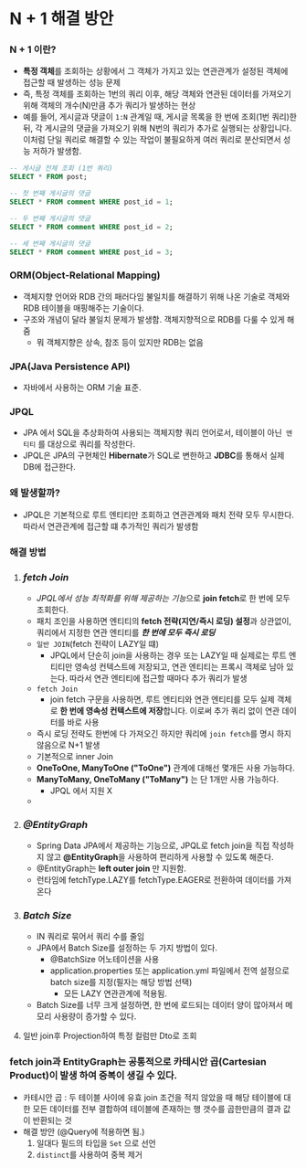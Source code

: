 # N + 1 해결 방안

### N + 1 이란?

- **특정 객체**를 조회하는 상황에서 그 객체가 가지고 있는 연관관계가 설정된 객체에 접근할 때 발생하는 성능 문제
- 즉, 특정 객체를 조회하는 1번의 쿼리 이후, 해당 객체와 연관된 데이터를 가져오기 위해 객체의 개수(N)만큼 추가 쿼리가 발생하는 현상
- 예를 들어, 게시글과 댓글이 `1:N` 관계일 때, 게시글 목록을 한 번에 조회(1번 쿼리)한 뒤, 각 게시글의 댓글을 가져오기 위해 N번의 쿼리가 추가로 실행되는 상황입니다.
  이처럼 단일 쿼리로 해결할 수 있는 작업이 불필요하게 여러 쿼리로 분산되면서 성능 저하가 발생함.

~~~ sql 
-- 게시글 전체 조회 (1번 쿼리)
SELECT * FROM post;

-- 첫 번째 게시글의 댓글
SELECT * FROM comment WHERE post_id = 1;

-- 두 번째 게시글의 댓글
SELECT * FROM comment WHERE post_id = 2;

-- 세 번째 게시글의 댓글
SELECT * FROM comment WHERE post_id = 3;
~~~

### ORM(Object-Relational Mapping)

- 객체지향 언어와 RDB 간의 패러다임 불일치를 해결하기 위해 나온 기술로 객체와 RDB 테이블을 매핑해주는 기술이다.
- 구조와 개념이 달라 불일치 문제가 발생함. 객체지향적으로 RDB를 다룰 수 있게 해줌
    - 뭐 객체지향은 상속, 참조 등이 있지만 RDB는 없음

### JPA(Java Persistence API)

- 자바에서 사용하는 ORM 기술 표준.

### JPQL

- JPA 에서 SQL을 추상화하여 사용되는 객체지향 쿼리 언어로서, 테이블이 아닌` 엔티티` 를 대상으로 쿼리를 작성한다.
- JPQL은 JPA의 구현체인 **Hibernate**가 SQL로 변한하고 **JDBC**를 통해서 실제 DB에 접근한다.

### 왜 발생할까?

- JPQL은 기본적으로 루트 엔티티만 조회하고 연관관계와 패치 전략 모두 무시한다. 따라서 연관관계에 접근할 떄 추가적인 쿼리가 발생함

### 해결 방법

1. ### **_fetch Join_**
    - *JPQL에서 성능 최적화를 위해 제공하는 기능*으로 **join fetch**로 한 번에 모두 조회한다.
    - 패치 조인을 사용하면 엔티티의 **fetch 전략(지연/즉시 로딩) 설정**과 상관없이, 쿼리에서 지정한 연관 엔티티를 _**한 번에 모두 즉시 로딩**_
    - `일반 JOIN`(fetch 전략이 LAZY일 떄)
        - JPQL에서 단순히 join을 사용하는 경우 또는 LAZY일 때 실제로는 루트 엔티티만 영속성 컨텍스트에 저장되고, 연관 엔티티는 프록시 객체로 남아 있는다.
          따라서 연관 엔티티에 접근할 때마다 추가 쿼리가 발생
    - `fetch Join`
        - join fetch 구문을 사용하면, 루트 엔티티와 연관 엔티티를 모두 실제 객체로 **한 번에 영속성 컨텍스트에 저장**합니다.
          이로써 추가 쿼리 없이 연관 데이터를 바로 사용
    - 즉시 로딩 전략도 한번에 다 가져오긴 하지만 쿼리에 `join fetch`를 명시 하지 않음으로 N+1 발생
    - 기본적으로 inner Join
    - **OneToOne, ManyToOne ("ToOne")** 관계에 대해선 몇개든 사용 가능하다.
    - **ManyToMany, OneToMany ("ToMany")** 는 단 1개만 사용 가능하다. 
      - JPQL 에서 지원 X
    - 
2. ### **_@EntityGraph_**
    - Spring Data JPA에서 제공하는 기능으로, JPQL로 fetch join을 직접 작성하지 않고 **@EntityGraph**을 사용하여 편리하게 사용할 수 있도록 해준다.
    - @EntityGraph는 **left outer join** 만 지원함.
    - 런타임에 fetchType.LAZY를 fetchType.EAGER로 전환하여 데이터를 가져온다
3. ### **_Batch Size_**
    - IN 쿼리로 묶어서 쿼리 수를 줄임
    - JPA에서 Batch Size를 설정하는 두 가지 방법이 있다.
      - @BatchSize 어노테이션을 사용
      - application.properties 또는 application.yml 파일에서 전역 설정으로 batch size를 지정(필자는 해당 방법 선택)
        - 모든 LAZY 연관관계에 적용됨.
    - Batch Size를 너무 크게 설정하면, 한 번에 로드되는 데이터 양이 많아져서 메모리 사용량이 증가할 수 있다.

4. 일반 join후 Projection하여 특정 컬럼만 Dto로 조회

### fetch join과 EntityGraph는 공통적으로 카테시안 곱(Cartesian Product)이 발생 하여 중복이 생길 수 있다.
- 카테시안 곱 : 두 테이블 사이에 유효 join 조건을 적지 않았을 때 해당 테이블에 대한 모든 데이터를 전부 결합하여 테이블에 존재하는 행 갯수를 곱한만큼의 결과 값이 반환되는 것
- 해결 방안 (@Query에 적용하면 됨.)
  1. 일대다 필드의 타입을 `Set` 으로 선언
  2. `distinct`를 사용하여 중복 제거 
  